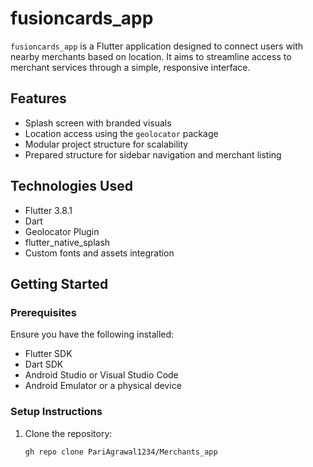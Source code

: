 # fusioncards_app

`fusioncards_app` is a Flutter application designed to connect users with nearby merchants based on location. It aims to streamline access to merchant services through a simple, responsive interface.

## Features

- Splash screen with branded visuals
- Location access using the `geolocator` package
- Modular project structure for scalability
- Prepared structure for sidebar navigation and merchant listing

## Technologies Used

- Flutter 3.8.1
- Dart
- Geolocator Plugin
- flutter_native_splash
- Custom fonts and assets integration

## Getting Started

### Prerequisites

Ensure you have the following installed:

- Flutter SDK
- Dart SDK
- Android Studio or Visual Studio Code
- Android Emulator or a physical device

### Setup Instructions

1. Clone the repository:
   ```bash
   gh repo clone PariAgrawal1234/Merchants_app
